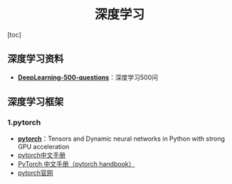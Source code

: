 <h1 align="center">深度学习</h1>
[toc]

## 深度学习资料

* [**DeepLearning-500-questions**](https://github.com/scutan90/DeepLearning-500-questions)：深度学习500问



## 深度学习框架

### 1.pytorch

* [**pytorch**](https://github.com/pytorch/pytorch)：Tensors and Dynamic neural networks in Python with strong GPU acceleration 
* [pytorch中文手册](https://pytorch-cn.readthedocs.io/zh/latest/)
* [PyTorch 中文手册（pytorch handbook）](https://github.com/zergtant/pytorch-handbook)
* [pytorch官网](https://pytorch.org/)

